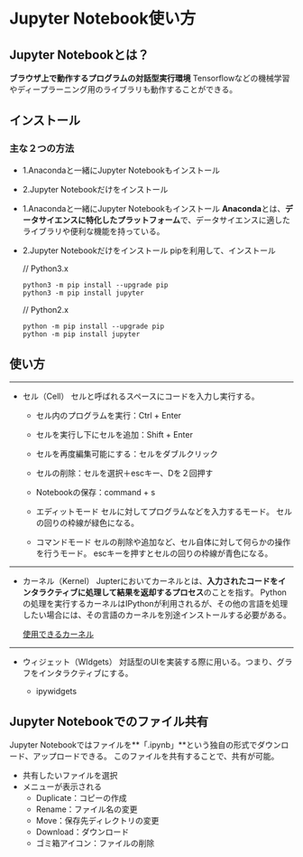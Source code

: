 # Jupyter Notebook使い方

## Jupyter Notebookとは？

**ブラウザ上で動作するプログラムの対話型実行環境**
Tensorflowなどの機械学習やディープラーニング用のライブラリも動作することができる。

## インストール

### 主な２つの方法

- 1.Anacondaと一緒にJupyter Notebookもインストール
- 2.Jupyter Notebookだけをインストール

- 1.Anacondaと一緒にJupyter Notebookもインストール
  **Anaconda**とは、**データサイエンスに特化したプラットフォーム**で、データサイエンスに適したライブラリや便利な機能を持っている。

- 2.Jupyter Notebookだけをインストール
  pipを利用して、インストール

  // Python3.x
  ```
  python3 -m pip install --upgrade pip
  python3 -m pip install jupyter
  ```

  // Python2.x
  ```
  python -m pip install --upgrade pip
  python -m pip install jupyter
  ```

## 使い方

---
- セル（Cell）
  セルと呼ばれるスペースにコードを入力し実行する。
  
  - セル内のプログラムを実行：Ctrl + Enter
  - セルを実行し下にセルを追加：Shift + Enter
  - セルを再度編集可能にする：セルをダブルクリック
  - セルの削除：セルを選択＋escキー、Dを２回押す
  - Notebookの保存：command + s

  - エディットモード
    セルに対してプログラムなどを入力するモード。
    セルの回りの枠線が緑色になる。
  
  - コマンドモード
    セルの削除や追加など、セル自体に対して何らかの操作を行うモード。
    escキーを押すとセルの回りの枠線が青色になる。
  
---
- カーネル（Kernel）
  Jupterにおいてカーネルとは、**入力されたコードをインタラクティブに処理して結果を返却するプロセス**のことを指す。
  Pythonの処理を実行するカーネルはIPythonが利用されるが、その他の言語を処理したい場合には、その言語のカーネルを別途インストールする必要がある。
  
  [使用できるカーネル](https://github.com/jupyter/jupyter/wiki/Jupyter-kernels)
  
---
- ウィジェット（WIdgets）
  対話型のUIを実装する際に用いる。つまり、グラフをインタラクティブにする。
  
  - ipywidgets
  
  
## Jupyter Notebookでのファイル共有

Jupyter Notebookではファイルを**「.ipynb」**という独自の形式でダウンロード、アップロードできる。
このファイルを共有することで、共有が可能。

- 共有したいファイルを選択
- メニューが表示される
  - Duplicate：コピーの作成
  - Rename：ファイル名の変更
  - Move：保存先ディレクトリの変更
  - Download：ダウンロード
  - ゴミ箱アイコン：ファイルの削除
 